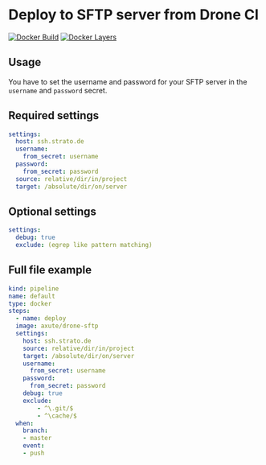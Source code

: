 # Deploy to SFTP server from Drone CI

[![Docker Build](https://img.shields.io/docker/cloud/automated/axute/drone-sftp.svg)](https://hub.docker.com/r/axute/drone-sftp/)
[![Docker Layers](https://img.shields.io/docker/image-size/axute/drone-sftp)](https://hub.docker.com/r/axute/drone-sftp/)

## Usage

You have to set the username and password for your SFTP server in the `username` and `password` secret.

## Required settings

```yaml
settings:
  host: ssh.strato.de
  username:
    from_secret: username
  password:
    from_secret: password
  source: relative/dir/in/project
  target: /absolute/dir/on/server
```

## Optional settings

```yaml
settings:
  debug: true
  exclude: (egrep like pattern matching)
```

## Full file example

```yaml
kind: pipeline
name: default
type: docker
steps:
  - name: deploy
  image: axute/drone-sftp
  settings:
    host: ssh.strato.de
    source: relative/dir/in/project
    target: /absolute/dir/on/server
    username:
      from_secret: username
    password:
      from_secret: password
    debug: true
    exclude:
        - ^\.git/$
        - ^\cache/$
  when:
    branch:
    - master
    event:
    - push
```
